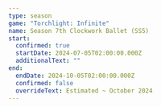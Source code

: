 ```yaml
---
type: season
game: "Torchlight: Infinite"
name: Season 7th Clockwork Ballet (SS5)
start:
  confirmed: true
  startDate: 2024-07-05T02:00:00.000Z
  additionalText: ""
end:
  endDate: 2024-10-05T02:00:00.000Z
  confirmed: false
  overrideText: Estimated ~ October 2024
---
```

